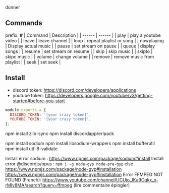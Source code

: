 dunner




## Commands
prefix: **#**
| Command | Description |
| ------ | ------ |
| play | play a youtube video |
| leave | leave channel |
| loop | repeat playlist or song |
| nowplaying | Display actual music |
| pause | set stream on pause |
| queue | display songs |
| resume | set stream on resume |
| skip | skip music |
| skipto | skipc music |
| volume | change volume |
| remove | remove music from playlist |
| seek | set seek |


## Install
 - discord token: https://discord.com/developers/applications
 - youtube token: https://developers.google.com/youtube/v3/getting-started#before-you-start

```js
module.exports = {
  DISCORD_TOKEN: '[your crazy token]',
  YOUTUBE_TOKEN: '[your crazy token]',
};
```

 npm install zlib-sync
 npm install discordapp/erlpack

npm install sodium
npm install libsodium-wrappers
npm install bufferutil
npm install utf-8-validate

Install error sodium : https://www.npmjs.com/package/sodium#install
Install error @discordjs/opus : `npm i -g node-gyp node-pre-gyp` else https://www.npmjs.com/package/node-gyp#installation 
https://www.npmjs.com/package/node-gyp#installation
Error FFMPEG NOT FOUND (French): https://www.youtube.com/channel/UCUjo_IKa9Cqkx_x-rMly8MA/search?query=ffmpeg (lire commentaire épingler)


